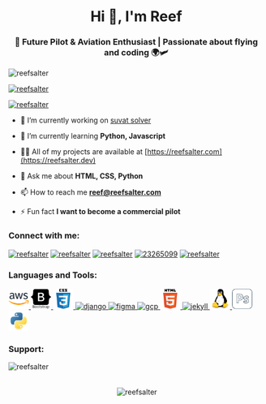 <h1 align="center">Hi 👋, I'm Reef</h1>
<h3 align="center">👋 Future Pilot & Aviation Enthusiast | Passionate about flying and coding  🌍🛩️</h3>

<p align="left"> <img src="https://komarev.com/ghpvc/?username=reefsalter&label=Profile%20views&color=0e75b6&style=flat" alt="reefsalter" /> </p>

<p align="left"> <a href="https://github.com/ryo-ma/github-profile-trophy"><img src="https://github-profile-trophy.vercel.app/?username=reefsalter" alt="reefsalter" /></a> </p>

<p align="left"> <a href="https://twitter.com/reefsalter" target="blank"><img src="https://img.shields.io/twitter/follow/reefsalter?logo=twitter&style=for-the-badge" alt="reefsalter" /></a> </p>

- 🔭 I’m currently working on [suvat solver](https://github.com/reefsalter/suvat-solver)

- 🌱 I’m currently learning **Python, Javascript**

- 👨‍💻 All of my projects are available at [https://reefsalter.com](https://reefsalter.dev)

- 💬 Ask me about **HTML, CSS, Python**

- 📫 How to reach me **reef@reefsalter.com**

- ⚡ Fun fact **I want to become a commercial pilot**

<h3 align="left">Connect with me:</h3>
<p align="left">
<a href="https://dev.to/reefsalter" target="blank"><img align="center" src="https://raw.githubusercontent.com/rahuldkjain/github-profile-readme-generator/master/src/images/icons/Social/devto.svg" alt="reefsalter" height="30" width="40" /></a>
<a href="https://twitter.com/reefsalter" target="blank"><img align="center" src="https://raw.githubusercontent.com/rahuldkjain/github-profile-readme-generator/master/src/images/icons/Social/twitter.svg" alt="reefsalter" height="30" width="40" /></a>
<a href="https://linkedin.com/in/reefsalter" target="blank"><img align="center" src="https://raw.githubusercontent.com/rahuldkjain/github-profile-readme-generator/master/src/images/icons/Social/linked-in-alt.svg" alt="reefsalter" height="30" width="40" /></a>
<a href="https://stackoverflow.com/users/23265099" target="blank"><img align="center" src="https://raw.githubusercontent.com/rahuldkjain/github-profile-readme-generator/master/src/images/icons/Social/stack-overflow.svg" alt="23265099" height="30" width="40" /></a>
<a href="https://instagram.com/reefsalter" target="blank"><img align="center" src="https://raw.githubusercontent.com/rahuldkjain/github-profile-readme-generator/master/src/images/icons/Social/instagram.svg" alt="reefsalter" height="30" width="40" /></a>
</p>

<h3 align="left">Languages and Tools:</h3>
<p align="left"> <a href="https://aws.amazon.com" target="_blank" rel="noreferrer"> <img src="https://raw.githubusercontent.com/devicons/devicon/master/icons/amazonwebservices/amazonwebservices-original-wordmark.svg" alt="aws" width="40" height="40"/> </a> <a href="https://getbootstrap.com" target="_blank" rel="noreferrer"> <img src="https://raw.githubusercontent.com/devicons/devicon/master/icons/bootstrap/bootstrap-plain-wordmark.svg" alt="bootstrap" width="40" height="40"/> </a> <a href="https://www.w3schools.com/css/" target="_blank" rel="noreferrer"> <img src="https://raw.githubusercontent.com/devicons/devicon/master/icons/css3/css3-original-wordmark.svg" alt="css3" width="40" height="40"/> </a> <a href="https://www.djangoproject.com/" target="_blank" rel="noreferrer"> <img src="https://cdn.worldvectorlogo.com/logos/django.svg" alt="django" width="40" height="40"/> </a> <a href="https://www.figma.com/" target="_blank" rel="noreferrer"> <img src="https://www.vectorlogo.zone/logos/figma/figma-icon.svg" alt="figma" width="40" height="40"/> </a> <a href="https://cloud.google.com" target="_blank" rel="noreferrer"> <img src="https://www.vectorlogo.zone/logos/google_cloud/google_cloud-icon.svg" alt="gcp" width="40" height="40"/> </a> <a href="https://www.w3.org/html/" target="_blank" rel="noreferrer"> <img src="https://raw.githubusercontent.com/devicons/devicon/master/icons/html5/html5-original-wordmark.svg" alt="html5" width="40" height="40"/> </a> <a href="https://jekyllrb.com/" target="_blank" rel="noreferrer"> <img src="https://www.vectorlogo.zone/logos/jekyllrb/jekyllrb-icon.svg" alt="jekyll" width="40" height="40"/> </a> <a href="https://www.linux.org/" target="_blank" rel="noreferrer"> <img src="https://raw.githubusercontent.com/devicons/devicon/master/icons/linux/linux-original.svg" alt="linux" width="40" height="40"/> </a> <a href="https://www.photoshop.com/en" target="_blank" rel="noreferrer"> <img src="https://raw.githubusercontent.com/devicons/devicon/master/icons/photoshop/photoshop-line.svg" alt="photoshop" width="40" height="40"/> </a> <a href="https://www.python.org" target="_blank" rel="noreferrer"> <img src="https://raw.githubusercontent.com/devicons/devicon/master/icons/python/python-original.svg" alt="python" width="40" height="40"/> </a> </p>

<h3 align="left">Support:</h3>
<p><a href="https://www.buymeacoffee.com/reefsalter"> <img align="left" src="https://cdn.buymeacoffee.com/buttons/v2/default-yellow.png" height="50" width="210" alt="reefsalter" /></a></p><br><br>

<p>&nbsp;<img align="center" src="https://github-readme-stats.vercel.app/api?username=reefsalter&show_icons=true&locale=en" alt="reefsalter" /></p>
